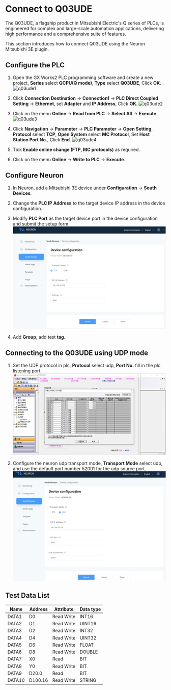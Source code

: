 # Connect to Q03UDE

The Q03UDE, a flagship product in Mitsubishi Electric's Q series of PLCs, is engineered for complex and large-scale automation applications, delivering high performance and a comprehensive suite of features.

This section introduces how to connect Q03UDE using the Neuron Mitsubishi 3E plugin.

## Configure the PLC

1. Open the GX Works2 PLC programming software and create a new project, **Series** select **QCPU(Q mode)**, **Type** select **Q03UDE**, Click **OK**.
![q03ude1](./assets/q03ude_en1.jpg)

2. Click **Connection Destination** -> **Connection1** -> **PLC Direct Coupled Setting** -> **Ethernet**, set **Adapter** and **IP Address**, Click **OK**.
![q03ude2](./assets/q03ude_en2.jpg)

3. Click on the menu **Online** -> **Read from PLC** -> **Select All** -> **Execute**.
![q03ude3](./assets/q03ude_en3.jpg)

4. Click **Navigation** -> **Parameter** -> **PLC Parameter** -> **Open Setting**, **Protocol** select **TCP**, **Open System** select **MC Protocol**, Set **Host Station Port No.**, Click **End**.
![q03ude4](./assets/q03ude_en4.jpg)

5. Tick **Enable online change (FTP, MC protocols)** as required.

6. Click on the menu **Online** -> **Write to PLC** -> **Execute**.

## Configure Neuron

1. In Neuron, add a Mitsubishi 3E device under **Configuration** -> **South Devices**. 

2. Change the **PLC IP Address** to the target device IP address in the device configuration.

3. Modify **PLC Port** as the target device port in the device configuration and submit the setup form.
![q03ude5](./assets/q03ude_en5.jpg)

4. Add **Group**, add test **tag**.

## Connecting to the Q03UDE using UDP mode
1. Set the UDP protocol in plc, **Protocol** select udp, **Port No.** fill in the plc listening port.
![fx5u7](./assets/q03ude_en6.jpg)

2. Configure the neuron udp transport mode, **Transport Mode** select udp, and use the default port number 52001 for the udp source port.
![fx5u8](./assets/q03ude_en7.jpg)

## Test Data List

| Name |  Address    | Attribute | Data type   |
| ---- | --------| ---- | ------ |
| DATA1  | D0    | Read Write | INT16  |
| DATA2  | D1    | Read Write | UINT16 |
| DATA3  | D2    | Read Write | INT32  |
| DATA4  | D4    | Read Write | UINT32 |
| DATA5  | D6    | Read Write | FLOAT  |
| DATA6  | D8    | Read Write | DOUBLE |
| DATA7  | X0    | Read       | BIT    |
| DATA8  | Y0    | Read Write | BIT    |
| DATA9  | D20.0 | Read       | BIT    |
| DATA10  | D100.16  | Read Write | STRING |
